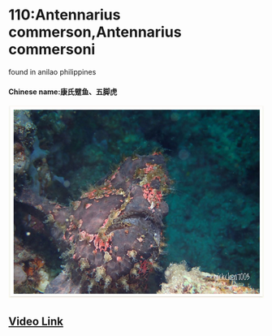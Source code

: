 # 110:Antennarius commerson,Antennarius commersoni

found in anilao philippines

#### Chinese name:康氏躄鱼、五脚虎

![](../.gitbook/assets/antennarius-commerson.jpg)

## [Video Link](https://drive.google.com/open?id=1T-9YzQa13N2PcSxf-1q6B_SJ8J2161hZ)

